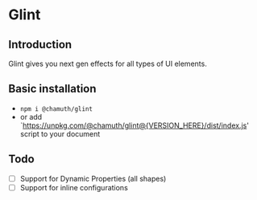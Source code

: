 # Glint
## Introduction
Glint gives you next gen effects for all types of UI elements.

## Basic installation
- `npm i @chamuth/glint`
- or add `https://unpkg.com/@chamuth/glint@{VERSION_HERE}/dist/index.js' script to your document

## Todo
- [ ] Support for Dynamic Properties (all shapes)
- [ ] Support for inline configurations
